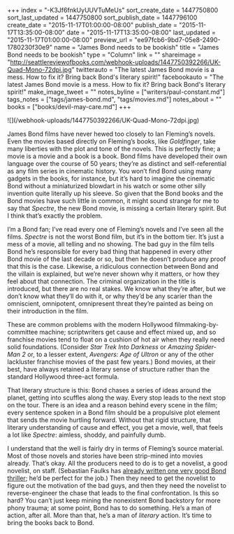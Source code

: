 +++
index = "-K3Jf6fnkUyUUVTuMeUs"
sort_create_date = 1447750800
sort_last_updated = 1447750800
sort_publish_date = 1447796100
create_date = "2015-11-17T01:00:00-08:00"
publish_date = "2015-11-17T13:35:00-08:00"
date = "2015-11-17T13:35:00-08:00"
last_updated = "2015-11-17T01:00:00-08:00"
preview_url = "ee97fcb6-9bd7-05e8-2490-1780230f30e9"
name = "James Bond needs to be bookish"
title = "James Bond needs to be bookish"
type = "Column"
link = ""
shareimage = "http://seattlereviewofbooks.com/webhook-uploads/1447750392266/UK-Quad-Mono-72dpi.jpg"
twitterauto = "The latest James Bond movie is a mess. How to fix it? Bring back Bond's literary spirit!"
facebookauto = "The latest James Bond movie is a mess. How to fix it? Bring back Bond's literary spirit!"
make_image_tweet = ""
notes_byline = ["writers/paul-constant.md"]
tags_notes = ["tags/james-bond.md", "tags/movies.md"]
notes_about = ""
books = ["books/devil-may-care.md"]
+++
<p class="image">![](/webhook-uploads/1447750392266/UK-Quad-Mono-72dpi.jpg)</p>

James Bond films have never hewed too closely to Ian Fleming’s novels. Even the movies based directly on Fleming’s books, like *Goldfinger*, take many liberties with the plot and tone of the novels. This is perfectly fine; a movie is a movie and a book is a book. Bond films have developed their own language over the course of 50 years; they’re as distinct and self-referential as any film series in cinematic history. You won’t find Bond using many gadgets in the books, for instance, but it’s hard to imagine the cinematic Bond without a miniaturized blowdart in his watch or some other silly invention quite literally up his sleeve. So given that the Bond books and the Bond movies have such little in common, it might sound strange for me to say that *Spectre*, the new Bond movie, is missing a certain literary spirit. But I think that’s exactly the problem.

I’m a Bond fan; I’ve read every one of Fleming’s novels and I’ve seen all the films. *Spectre* is not the worst Bond film, but it’s in the bottom tier. It’s just a mess of a movie, all telling and no showing. The bad guy in the film tells Bond he’s responsible for every bad thing that happened in every other Bond movie of the last decade or so, but then he doesn’t produce any proof that this is the case. Likewise, a ridiculous connection between Bond and the villain is explained, but we’re never shown why it matters, or how they feel about that connection. The criminal organization in the title is introduced, but there are no real stakes. We know what they’re after, but we don’t know what they’ll do with it, or why they’d be any scarier than the omniscient, omnipotent, omnipresent threat they’re painted as being on their introduction in the film.

These are common problems with the modern Hollywood filmmaking-by-committee machine; scriptwriters get cause and effect mixed up, and so franchise movies tend to float on a cushion of hot air when they really need solid foundations. (Consider *Star Trek Into Darkness* or *Amazing Spider-Man 2* or, to a lesser extent, *Avengers: Age of Ultron* or any of the other lackluster franchise movies of the past few years.) Bond movies, at their best, have always retained a literary sense of structure rather than the standard Hollywood three-act formula. 

That literary structure is this: Bond chases a series of ideas around the planet, getting into scuffles along the way. Every stop leads to the next stop on the tour. There is an idea and a reason behind every scene in the film; every sentence spoken in a Bond film should be a propulsive plot element that sends the movie hurtling forward. Without that rigid structure, that literary understanding of cause and effect, you get a movie, well, that feels a lot like *Spectre*: aimless, shoddy, and painfully dumb.

I understand that the well is fairly dry in terms of Fleming’s source material. Most of those novels and stories have been strip-mined into movies already. That’s okay. All the producers need to do is to get a novelist, a good novelist, on staff. (Sebastian Faulks has [already written one very good Bond thriller](http://seattlereviewofbooks.com/reviews/traveling-light/); he’d be perfect for the job.) Then they need to get the novelist to figure out the motivation of the bad guys, and then they need the novelist to reverse-engineer the chase that leads to the final confrontation. Is this so hard? You can’t just keep mining the nonexistent Bond backstory for more phony trauma; at some point, Bond has to do something. He’s a man of action, after all. More than that, he’s a man of *literary* action. It’s time to bring the books back to Bond. 